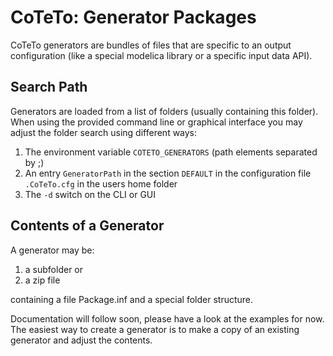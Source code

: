 CoTeTo: Generator Packages
==========================

CoTeTo generators are bundles of files that are specific to an output
configuration (like a special modelica library or a specific input data API).

Search Path
-----------
Generators are loaded from a list of folders (usually containing this folder).
When using the provided command line or graphical interface you may adjust
the folder search using different ways:

1. The environment variable `COTETO_GENERATORS` (path elements separated by ;)
2. An entry `GeneratorPath` in the section `DEFAULT` in the configuration file
  `.CoTeTo.cfg` in the users home folder
3. The `-d` switch on the CLI or GUI


Contents of a Generator
-----------------------
A generator may be:

1. a subfolder or
2. a zip file

containing a file Package.inf and a special folder structure.

Documentation will follow soon, please have a look at the examples for now. The
easiest way to create a generator is to make a copy of an existing generator
and adjust the contents.
